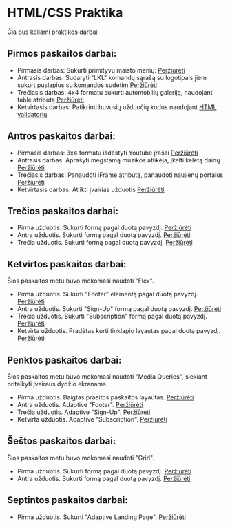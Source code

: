 # HTML/CSS Praktika
Čia bus keliami praktikos darbai

## Pirmos paskaitos darbai:

-   Pirmasis darbas: Sukurti primityvu maisto menių: [Peržiūrėti](./Paskaita%201/Projektas_maistas)
-   Antrasis darbas: Sudaryti "LKL" komandų sąrašą su logotipais,jiem sukurt puslapius su komandos sudetim [Peržiūrėti](./Paskaita%201/krepsinis)
-   Trečiasis darbas: 4x4 formatu sukurti automobilių galeriją, naudojant table atributą  [Peržiūrėti](./Paskaita%201/Autogalerija)
-   Ketvirtasis darbas: Patikrinti buvusių užduočių kodus naudojant [HTML validatorių](https://validator.w3.org/#validate_by_input)

##  Antros paskaitos darbai:

-   Pirmasis darbas: 3x4 formatu išdėstyti Youtube įrašai [Peržiūrėti](./Paskaita%202/CSSGridGallery)
-   Antrasis darbas: Aprašyti megstamą muzikos atlikėja, įkelti keletą dainų  [Peržiūrėti](./Paskaita%202/Atlikejas)
-   Trečiasis darbas: Panaudoti iFrame atributą, panaudoti naujienų portalus [Peržiūrėti](./Paskaita%202/InfoPortalai)
-   Ketvirtasis darbas: Atlikti įvairias užduotis [Peržiūrėti](./Paskaita%202/Praktikuojames)

##   Trečios paskaitos darbai:

-   Pirma užduotis. Sukurti formą pagal duotą pavyzdį. [Peržiūrėti](./Paskaita%203/Forma1)
-   Antra užduotis. Sukurti formą pagal duotą pavyzdį. [Peržiūrėti](./Paskaita%203/Forma2)
-   Trečia užduotis. Sukurti formą pagal duotą pavyzdį. [Peržiūrėti](./Paskaita%203/Forma3)

##   Ketvirtos paskaitos darbai:

Šios paskaitos metu buvo mokomasi naudoti "Flex".

-   Pirma užduotis. Sukurti "Footer" elementą pagal duotą pavyzdį. [Peržiūrėti](./Paskaita%204/Footer)
-   Antra užduotis. Sukurti "Sign-Up" formą pagal duotą pavyzdį. [Peržiūrėti](./Paskaita%204/Sign-up)
-   Trečia užduotis. Sukurti "Subscription" formą pagal duotą pavyzdį. [Peržiūrėti](./Paskaita%204/Subscription)
-   Ketvirta užduotis. Pradėtas kurti tinklapio layautas pagal duotą pavyzdį. [Peržiūrėti](./Paskaita%204/WebPage)

##   Penktos paskaitos darbai:

 Šios paskaitos metu buvo mokomasi naudoti "Media Queries", siekiant pritaikyti įvairaus dydžio ekranams.

-   Pirma užduotis. Baigtas praeitos paskaitos layautas. [Peržiūrėti](./Paskaita%205/WebPage)
-   Antra užduotis. Adaptive "Footer". [Peržiūrėti](./Paskaita%205/Footer)
-   Trečia užduotis. Adaptive "Sign-Up". [Peržiūrėti](./Paskaita%205/Sign-up)
-   Ketvirta užduotis. Adaptive "Subscription". [Peržiūrėti](./Paskaita%205/Subscription)

##   Šeštos paskaitos darbai:

Šios paskaitos metu buvo mokomasi naudoti "Grid".

-   Pirma užduotis. Sukurti formą pagal duotą pavyzdį. [Peržiūrėti](./Paskaita%206/Grid1)
-   Antra užduotis. Sukurti formą pagal duotą pavyzdį. [Peržiūrėti](./Paskaita%206/Grid2)

##   Septintos paskaitos darbai:

-   Pirma užduotis. Sukurti "Adaptive Landing Page". [Peržiūrėti](./Paskaita%207/Uzduotis%201)
